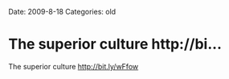 Date: 2009-8-18
Categories: old

# The superior culture http://bi...

The superior culture <a href="http://bit.ly/wFfow" rel="nofollow">http://bit.ly/wFfow</a>
